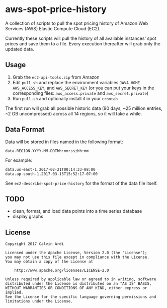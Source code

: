 # aws-spot-price-history

A collection of scripts to pull the spot pricing history of Amazon Web Services
(AWS) Elastic Compute Cloud (EC2).

Currently these scripts will pull the history of all available instances' spot
prices and save them to a file. Every execution thereafter will grab only
the updated data.

## Usage

1. Grab the `ec2-api-tools.zip` from Amazon
2. Edit `pull.sh` and replace the environment variables `JAVA_HOME`
   `AWS_ACCESS_KEY`, and `AWS_SECRET_KEY` (or you can put your keys
    in the corresponding files: `aws_access.private` and `aws_secret.private`)
3. Run `pull.sh` and optionally install it in your `crontab`

The first run will grab all possible historic data (90 days, ~25 million
entries, ~2 GB uncompressed) across all 14 regions, so it will take a while.

## Data Format

Data will be stored in files named in the following format:

    data.REGION.YYYY-MM-DDThh:mm:ss±hh:mm

For example:

    data.us-east-1.2017-02-21T00:14:33-08:00
    data.ap-south-1.2017-03-15T15:52:17-07:00

See `ec2-describe-spot-price-history` for the format of the data file itself.

## TODO

* clean, format, and load data points into a time series database
* display graphs

## License

    Copyright 2017 Calvin Ardi
    
    Licensed under the Apache License, Version 2.0 (the "License");
    you may not use this file except in compliance with the License.
    You may obtain a copy of the License at
    
        http://www.apache.org/licenses/LICENSE-2.0
    
    Unless required by applicable law or agreed to in writing, software
    distributed under the License is distributed on an "AS IS" BASIS,
    WITHOUT WARRANTIES OR CONDITIONS OF ANY KIND, either express or implied.
    See the License for the specific language governing permissions and
    limitations under the License.
